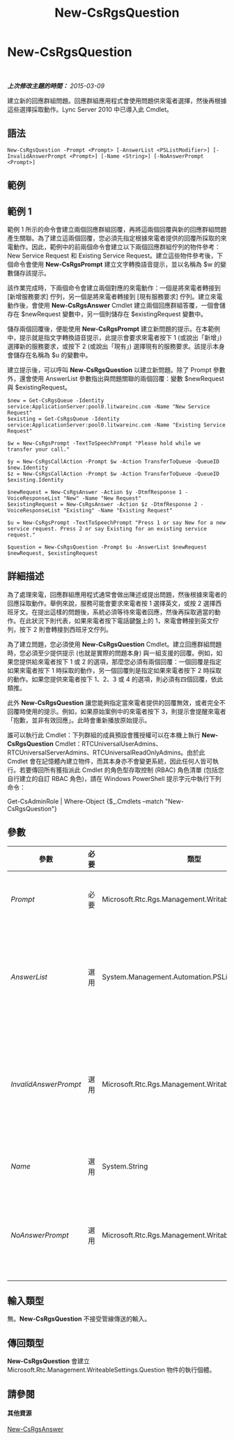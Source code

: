 ﻿---
title: New-CsRgsQuestion
TOCTitle: New-CsRgsQuestion
ms:assetid: 0ed9f3b4-cbc5-41ca-8547-2300b579b119
ms:mtpsurl: https://technet.microsoft.com/zh-tw/library/Gg398186(v=OCS.15)
ms:contentKeyID: 49290101
ms.date: 08/10/2015
mtps_version: v=OCS.15
ms.translationtype: HT
---

# New-CsRgsQuestion

 

_**上次修改主題的時間：** 2015-03-09_

建立新的回應群組問題。回應群組應用程式會使用問題供來電者選擇，然後再根據這些選擇採取動作。Lync Server 2010 中已導入此 Cmdlet。

## 語法

    New-CsRgsQuestion -Prompt <Prompt> [-AnswerList <PSListModifier>] [-InvalidAnswerPrompt <Prompt>] [-Name <String>] [-NoAnswerPrompt <Prompt>]

## 範例

## 範例 1

範例 1 所示的命令會建立兩個回應群組回覆，再將這兩個回覆與新的回應群組問題產生關聯。為了建立這兩個回覆，您必須先指定根據來電者提供的回覆所採取的來電動作。因此，範例中的前兩個命令會建立以下兩個回應群組佇列的物件參考：New Service Request 和 Existing Service Request。建立這些物件參考後，下個命令會使用 **New-CsRgsPrompt** 建立文字轉換語音提示，並以名稱為 $w 的變數儲存該提示。

該作業完成時，下兩個命令會建立兩個對應的來電動作：一個是將來電者轉接到 \[新增服務要求\] 佇列，另一個是將來電者轉接到 \[現有服務要求\] 佇列。建立來電動作後，會使用 **New-CsRgsAnswer** Cmdlet 建立兩個回應群組答覆，一個會儲存在 $newRequest 變數中，另一個則儲存在 $existingRequest 變數中。

儲存兩個回覆後，便能使用 **New-CsRgsPrompt** 建立新問題的提示。在本範例中，提示就是指文字轉換語音提示，此提示會要求來電者按下 1 (或說出「新增」) 選擇新的服務要求，或按下 2 (或說出「現有」) 選擇現有的服務要求。該提示本身會儲存在名稱為 $u 的變數中。

建立提示後，可以呼叫 **New-CsRgsQuestion** 以建立新問題。除了 Prompt 參數外，還會使用 AnswerList 參數指出與問題關聯的兩個回覆：變數 $newRequest 與 $existingRequest。

    $new = Get-CsRgsQueue -Identity service:ApplicationServer:pool0.litwareinc.com -Name "New Service Request"
    $existing = Get-CsRgsQueue -Identity service:ApplicationServer:pool0.litwareinc.com -Name "Existing Service Request"
    
    $w = New-CsRgsPrompt -TextToSpeechPrompt "Please hold while we transfer your call."
    
    $y = New-CsRgsCallAction -Prompt $w -Action TransferToQueue -QueueID $new.Identity
    $z = New-CsRgsCallAction -Prompt $w -Action TransferToQueue -QueueID $existing.Identity
    
    $newRequest = New-CsRgsAnswer -Action $y -DtmfResponse 1 -VoiceResponseList "New" -Name "New Request"
    $existingRequest = New-CsRgsAnswer -Action $z -DtmfResponse 2 -VoiceResponseList "Existing" -Name "Existing Request"
    
    $u = New-CsRgsPrompt -TextToSpeechPrompt "Press 1 or say New for a new service request. Press 2 or say Existing for an existing service request."
    
    $question = New-CsRgsQuestion -Prompt $u -AnswerList $newRequest $newRequest, $existingRequest 

## 詳細描述

為了處理來電，回應群組應用程式通常會做出陳述或提出問題，然後根據來電者的回應採取動作。舉例來說，服務可能會要求來電者按 1 選擇英文，或按 2 選擇西班牙文。在提出這樣的問題後，系統必須等待來電者回應，然後再採取適當的動作。在此狀況下則代表，如果來電者按下電話鍵盤上的 1，來電會轉接到英文佇列，按下 2 則會轉接到西班牙文佇列。

為了建立問題，您必須使用 **New-CsRgsQuestion** Cmdlet。建立回應群組問題時，您必須至少提供提示 (也就是實際的問題本身) 與一組支援的回覆。例如，如果您提供給來電者按下 1 或 2 的選項，那麼您必須有兩個回覆：一個回覆是指定如果來電者按下 1 時採取的動作，另一個回覆則是指定如果來電者按下 2 時採取的動作。如果您提供來電者按下 1、2、3 或 4 的選項，則必須有四個回覆，依此類推。

此外 **New-CsRgsQuestion** 讓您能夠指定當來電者提供的回覆無效，或者完全不回覆時使用的提示。例如，如果原始案例中的來電者按下 3，則提示會提醒來電者「抱歉，並非有效回應」。此時會重新播放原始提示。

誰可以執行此 Cmdlet：下列群組的成員預設會獲授權可以在本機上執行 **New-CsRgsQuestion** Cmdlet：RTCUniversalUserAdmins、RTCUniversalServerAdmins、RTCUniversalReadOnlyAdmins。由於此 Cmdlet 會在記憶體內建立物件，而其本身亦不會變更系統，因此任何人皆可執行。若要傳回所有獲指派此 Cmdlet 的角色型存取控制 (RBAC) 角色清單 (包括您自行建立的自訂 RBAC 角色)，請在 Windows PowerShell 提示字元中執行下列命令：

Get-CsAdminRole | Where-Object {$\_.Cmdlets –match "New-CsRgsQuestion"}

## 參數


<table>
<colgroup>
<col style="width: 25%" />
<col style="width: 25%" />
<col style="width: 25%" />
<col style="width: 25%" />
</colgroup>
<thead>
<tr class="header">
<th>參數</th>
<th>必要</th>
<th>類型</th>
<th>說明</th>
</tr>
</thead>
<tbody>
<tr class="odd">
<td><p><em>Prompt</em></p></td>
<td><p>必要</p></td>
<td><p>Microsoft.Rtc.Rgs.Management.WritableSettings.Prompt</p></td>
<td><p>要詢問來電者的問題。提示必須使用 <strong>New-CsRgsPrompt</strong> Cmdlet 建立。</p></td>
</tr>
<tr class="even">
<td><p><em>AnswerList</em></p></td>
<td><p>選用</p></td>
<td><p>System.Management.Automation.PSListModifier</p></td>
<td><p>問題的有效回覆陣列。例如，服務台問題的回覆可能有「硬體支援」、「軟體安裝」，以及「網路連線」。回覆必須使用 <strong>New-CsRgsAnswer</strong> Cmdlet 建立。</p></td>
</tr>
<tr class="odd">
<td><p><em>InvalidAnswerPrompt</em></p></td>
<td><p>選用</p></td>
<td><p>Microsoft.Rtc.Rgs.Management.WritableSettings.Prompt</p></td>
<td><p>當來電者選擇的回覆無效時會發出的回應。InvalidAnswerPrompt 必須使用 <strong>New-CsRgsPrompt</strong> Cmdlet 建立。請注意，播放 InvalidAnswerPrompt 後，應用程式會接著重複原始提示。</p></td>
</tr>
<tr class="even">
<td><p><em>Name</em></p></td>
<td><p>選用</p></td>
<td><p>System.String</p></td>
<td><p>問題的識別碼。問題名稱不必是唯一，長度上限為 128 個字元。</p></td>
</tr>
<tr class="odd">
<td><p><em>NoAnswerPrompt</em></p></td>
<td><p>選用</p></td>
<td><p>Microsoft.Rtc.Rgs.Management.WritableSettings.Prompt</p></td>
<td><p>當來電者沒有回應一開始的提示時會發出的回應。NoAnswerPrompt 必須使用 <strong>New-CsRgsPrompt</strong> 指令提示建立。</p></td>
</tr>
</tbody>
</table>


## 輸入類型

無。**New-CsRgsQuestion** 不接受管線傳送的輸入。

## 傳回類型

**New-CsRgsQuestion** 會建立 Microsoft.Rtc.Management.WriteableSettings.Question 物件的執行個體。

## 請參閱

#### 其他資源

[New-CsRgsAnswer](new-csrgsanswer.md)


